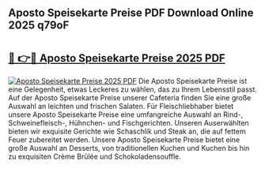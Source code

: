## Aposto Speisekarte Preise PDF Download Online 2025 q79oF

# <h2><a href="http://gcb54u.nevu.top/?p=Aposto+Speisekarte+Preise">🔗 👉🔴 Aposto Speisekarte Preise 2025 PDF</a></h2>

[![Aposto Speisekarte Preise 2025 PDF](https://i.imgur.com/dBaPXMq.png)](http://gcb54u.nevu.top/?p=Aposto+Speisekarte+Preise)
Die Aposto Speisekarte Preise ist eine Gelegenheit, etwas Leckeres zu wählen, das zu Ihrem Lebensstil passt. Auf der Aposto Speisekarte Preise unserer Cafeteria finden Sie eine große Auswahl an leichten und frischen Salaten. Für Fleischliebhaber bietet unsere Aposto Speisekarte Preise eine umfangreiche Auswahl an Rind-, Schweinefleisch-, Hühnchen- und Fischgerichten. Unseren Auserwählten bieten wir exquisite Gerichte wie Schaschlik und Steak an, die auf fettem Feuer zubereitet werden. Unsere Aposto Speisekarte Preise bietet eine große Auswahl an Desserts, von traditionellen Kuchen und Kuchen bis hin zu exquisiten Crème Brûlée und Schokoladensouffle.
